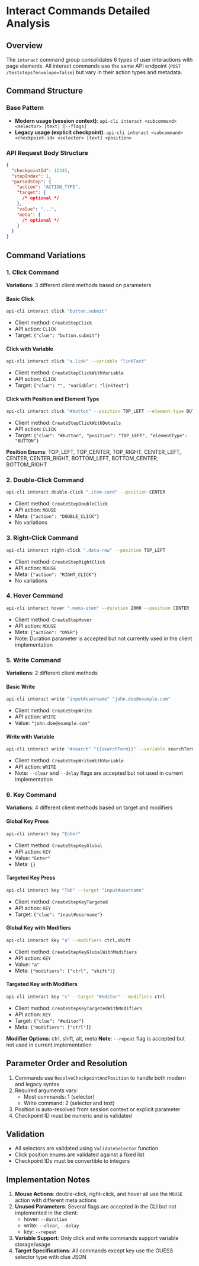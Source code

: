 # Interact Commands Detailed Analysis

## Overview

The `interact` command group consolidates 6 types of user interactions with page elements. All interact commands use the same API endpoint (`POST /teststeps?envelope=false`) but vary in their action types and metadata.

## Command Structure

### Base Pattern

- **Modern usage (session context)**: `api-cli interact <subcommand> <selector> [text] [--flags]`
- **Legacy usage (explicit checkpoint)**: `api-cli interact <subcommand> <checkpoint-id> <selector> [text] <position>`

### API Request Body Structure

```json
{
  "checkpointId": 12345,
  "stepIndex": 1,
  "parsedStep": {
    "action": "ACTION_TYPE",
    "target": {
      /* optional */
    },
    "value": "...",
    "meta": {
      /* optional */
    }
  }
}
```

## Command Variations

### 1. Click Command

**Variations**: 3 different client methods based on parameters

#### Basic Click

```bash
api-cli interact click "button.submit"
```

- Client method: `CreateStepClick`
- API action: `CLICK`
- Target: `{"clue": "button.submit"}`

#### Click with Variable

```bash
api-cli interact click "a.link" --variable "linkText"
```

- Client method: `CreateStepClickWithVariable`
- API action: `CLICK`
- Target: `{"clue": "", "variable": "linkText"}`

#### Click with Position and Element Type

```bash
api-cli interact click "#button" --position TOP_LEFT --element-type BUTTON
```

- Client method: `CreateStepClickWithDetails`
- API action: `CLICK`
- Target: `{"clue": "#button", "position": "TOP_LEFT", "elementType": "BUTTON"}`

**Position Enums**: TOP_LEFT, TOP_CENTER, TOP_RIGHT, CENTER_LEFT, CENTER, CENTER_RIGHT, BOTTOM_LEFT, BOTTOM_CENTER, BOTTOM_RIGHT

### 2. Double-Click Command

```bash
api-cli interact double-click ".item-card" --position CENTER
```

- Client method: `CreateStepDoubleClick`
- API action: `MOUSE`
- Meta: `{"action": "DOUBLE_CLICK"}`
- No variations

### 3. Right-Click Command

```bash
api-cli interact right-click ".data-row" --position TOP_LEFT
```

- Client method: `CreateStepRightClick`
- API action: `MOUSE`
- Meta: `{"action": "RIGHT_CLICK"}`
- No variations

### 4. Hover Command

```bash
api-cli interact hover ".menu-item" --duration 2000 --position CENTER
```

- Client method: `CreateStepHover`
- API action: `MOUSE`
- Meta: `{"action": "OVER"}`
- Note: Duration parameter is accepted but not currently used in the client implementation

### 5. Write Command

**Variations**: 2 different client methods

#### Basic Write

```bash
api-cli interact write "input#username" "john.doe@example.com"
```

- Client method: `CreateStepWrite`
- API action: `WRITE`
- Value: `"john.doe@example.com"`

#### Write with Variable

```bash
api-cli interact write "#search" "{{searchTerm}}" --variable searchTerm
```

- Client method: `CreateStepWriteWithVariable`
- API action: `WRITE`
- Note: `--clear` and `--delay` flags are accepted but not used in current implementation

### 6. Key Command

**Variations**: 4 different client methods based on target and modifiers

#### Global Key Press

```bash
api-cli interact key "Enter"
```

- Client method: `CreateStepKeyGlobal`
- API action: `KEY`
- Value: `"Enter"`
- Meta: `{}`

#### Targeted Key Press

```bash
api-cli interact key "Tab" --target "input#username"
```

- Client method: `CreateStepKeyTargeted`
- API action: `KEY`
- Target: `{"clue": "input#username"}`

#### Global Key with Modifiers

```bash
api-cli interact key "a" --modifiers ctrl,shift
```

- Client method: `CreateStepKeyGlobalWithModifiers`
- API action: `KEY`
- Value: `"a"`
- Meta: `{"modifiers": ["ctrl", "shift"]}`

#### Targeted Key with Modifiers

```bash
api-cli interact key "s" --target "#editor" --modifiers ctrl
```

- Client method: `CreateStepKeyTargetedWithModifiers`
- API action: `KEY`
- Target: `{"clue": "#editor"}`
- Meta: `{"modifiers": ["ctrl"]}`

**Modifier Options**: ctrl, shift, alt, meta
**Note**: `--repeat` flag is accepted but not used in current implementation

## Parameter Order and Resolution

1. Commands use `ResolveCheckpointAndPosition` to handle both modern and legacy syntax
2. Required arguments vary:
   - Most commands: 1 (selector)
   - Write command: 2 (selector and text)
3. Position is auto-resolved from session context or explicit parameter
4. Checkpoint ID must be numeric and is validated

## Validation

- All selectors are validated using `ValidateSelector` function
- Click position enums are validated against a fixed list
- Checkpoint IDs must be convertible to integers

## Implementation Notes

1. **Mouse Actions**: double-click, right-click, and hover all use the `MOUSE` action with different meta actions
2. **Unused Parameters**: Several flags are accepted in the CLI but not implemented in the client:
   - hover: `--duration`
   - write: `--clear`, `--delay`
   - key: `--repeat`
3. **Variable Support**: Only click and write commands support variable storage/usage
4. **Target Specifications**: All commands except key use the GUESS selector type with clue JSON
